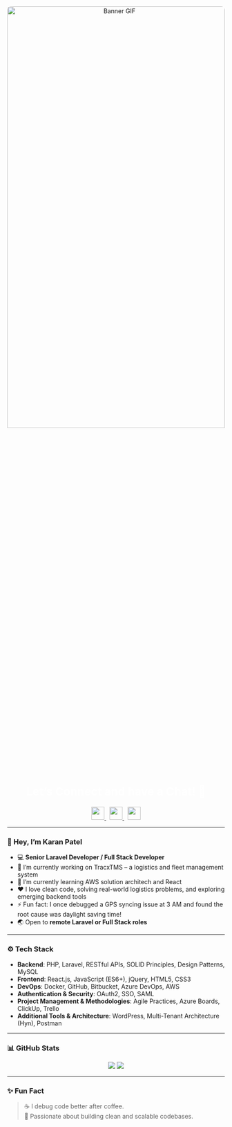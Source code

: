 <div align="center" style="position: relative; text-align: center;">
  <img 
    src="https://media2.giphy.com/media/v1.Y2lkPTc5MGI3NjExeW05Z3h0eGVtb3MxbTYzbjFmZW9qM3U3dzM1ejA0ZnVlY2Y3YWI0cyZlcD12MV9pbnRlcm5hbF9naWZfYnlfaWQmY3Q9Zw/qgQUggAC3Pfv687qPC/giphy.gif" 
    alt="Banner GIF" 
    style="width: 100%; height: 50%; border-radius: 8px;"
  />

  <!-- Overlay Message -->
  <div style="margin-top: -150px; font-size: 26px; font-weight: bold; color: white;">
    Let’s Connect and have a Chat! 💬
  </div>

  <!-- Social Icons -->
  <p style="margin-top: 20px;">
    <a href="https://in.linkedin.com/in/karankantesariya" target="_blank">
      <img src="https://cdn.jsdelivr.net/gh/devicons/devicon/icons/linkedin/linkedin-original.svg" width="30" />
    </a>
    &nbsp;
    <a href="mailto:karankantesariya123@gmail.com" target="_blank">
      <img src="https://upload.wikimedia.org/wikipedia/commons/4/4e/Gmail_Icon.png" width="30" />
    </a>
    &nbsp;
    <a href="https://www.instagram.com/karankantesariya" target="_blank">
      <img src="https://cdn-icons-png.flaticon.com/512/2111/2111463.png" width="30" />
    </a>
  </p>

</div>

---

### 👋 Hey, I’m **Karan Patel**

* 💻 **Senior Laravel Developer / Full Stack Developer**  
* 🔭 I’m currently working on TracxTMS – a logistics and fleet management system
* 🌱 I’m currently learning AWS solution architech and React
* ❤️ I love clean code, solving real-world logistics problems, and exploring emerging backend tools
* ⚡ Fun fact: I once debugged a GPS syncing issue at 3 AM and found the root cause was daylight saving time!
* 🌏 Open to **remote Laravel or Full Stack roles**  

---

### ⚙️ Tech Stack

- **Backend**: PHP, Laravel, RESTful APIs, SOLID Principles, Design Patterns, MySQL
- **Frontend**: React.js, JavaScript (ES6+), jQuery, HTML5, CSS3 
- **DevOps**: Docker, GitHub, Bitbucket, Azure DevOps, AWS
- **Authentication & Security**: OAuth2, SSO, SAML
- **Project Management & Methodologies**: Agile Practices, Azure Boards, ClickUp, Trello  
- **Additional Tools & Architecture**: WordPress, Multi-Tenant Architecture (Hyn), Postman

---

### 📊 GitHub Stats

<p align="center">
  <img src="https://github-readme-stats.vercel.app/api?username=karankantesariya120198&show_icons=true&theme=tokyonight" />
  

  <img src="https://github-readme-streak-stats.herokuapp.com/?user=karankantesariya120198&theme=tokyonight" />
</p>

---

### ✨ Fun Fact

> ☕ I debug code better after coffee.  
> 🎯 Passionate about building clean and scalable codebases.
